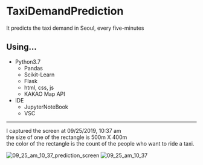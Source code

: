 # TaxiDemandPrediction
It predicts the taxi demand in Seoul, every five-minutes

## Using...
- Python3.7
  - Pandas
  - Scikit-Learn
  - Flask
  - html, css, js
  - KAKAO Map API
- IDE
  - JupyterNoteBook
  - VSC


***
I captured the screen at 09/25/2019, 10:37 am  
the size of one of the rectangle is 500m X 400m  
the color of the rectangle is the count of the people who want to ride a taxi.

![09_25_am_10_37_prediction_screen](https://user-images.githubusercontent.com/42995061/68537103-1b8c8280-03a2-11ea-92d0-0d43da34e120.png)
![09_25_am_10_37](https://user-images.githubusercontent.com/42995061/68537264-d49f8c80-03a3-11ea-8df4-84bbf14f22a8.png)
